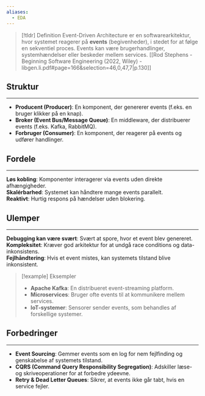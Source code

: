 ```yaml
---
aliases:
  - EDA
---
```


>[!tldr] Definition
Event-Driven Architecture er en softwarearkitektur, hvor systemet reagerer på **events** (begivenheder), i stedet for at følge en sekventiel proces. Events kan være brugerhandlinger, systemhændelser eller beskeder mellem services.
[[Rod Stephens - Beginning Software Engineering (2022, Wiley) - libgen.li.pdf#page=166&selection=46,0,47,7|p.130]]
## Struktur
---
- **Producent (Producer)**: En komponent, der genererer events (f.eks. en bruger klikker på en knap).  
- **Broker (Event Bus/Message Queue)**: En middleware, der distribuerer events (f.eks. Kafka, RabbitMQ).  
- **Forbruger (Consumer)**: En komponent, der reagerer på events og udfører handlinger.  

## Fordele
---
**Løs kobling**: Komponenter interagerer via events uden direkte afhængigheder.  
**Skalérbarhed**: Systemet kan håndtere mange events parallelt.  
**Reaktivt**: Hurtig respons på hændelser uden blokering.  

## Ulemper
---
**Debugging kan være svært**: Svært at spore, hvor et event blev genereret.  
**Kompleksitet**: Kræver god arkitektur for at undgå race conditions og data-inkonsistens.  
**Fejlhåndtering**: Hvis et event mistes, kan systemets tilstand blive inkonsistent.  

>[!example] Eksempler
>- **Apache Kafka**: En distribueret event-streaming platform.  
>- **Microservices**: Bruger ofte events til at kommunikere mellem services.  
>- **IoT-systemer**: Sensorer sender events, som behandles af forskellige systemer.  

## Forbedringer
---
- **Event Sourcing**: Gemmer events som en log for nem fejlfinding og genskabelse af systemets tilstand.  
- **CQRS (Command Query Responsibility Segregation)**: Adskiller læse- og skriveoperationer for at forbedre ydeevne.  
- **Retry & Dead Letter Queues**: Sikrer, at events ikke går tabt, hvis en service fejler.  
